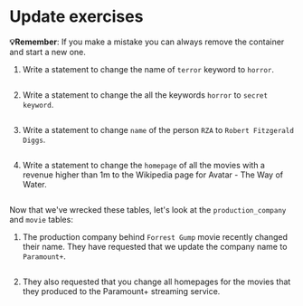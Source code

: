 # Update exercises

**💡Remember**:
If you make a mistake you can always remove the container and start a new one.

1. Write a statement to change the name of `terror` keyword to `horror`.

```sql
```

2. Write a statement to change the all the keywords `horror` to `secret keyword`. 

```sql
```

3. Write a statement to change `name` of the person `RZA` to `Robert Fitzgerald Diggs`.

```sql
```

4. Write a statement to change the `homepage` of all the movies with a revenue higher than 1m to the Wikipedia page for Avatar - The Way of Water. 

```sql
```

Now that we've wrecked these tables, let's look at the `production_company` and `movie` tables:

1. The production company behind `Forrest Gump` movie recently changed their name. They have requested that we update the company name to `Paramount+`.

```sql
```

2. They also requested that you change all homepages for the movies that they produced to the Paramount+ streaming service. 

```sql
```
